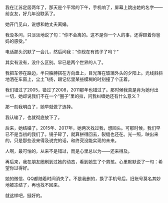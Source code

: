 我在江苏定居两年了，那天是个平常的下午，手机响了，屏幕上跳出她的名字——前女友，好几年没联系了。

她开门见山，说想和她丈夫离婚。

我没多问，只淡淡地说了句：“你不会离的。这不是你一个人的事，还得顾着你爸妈的感受。”

电话那头沉默了一会儿，然后问我：“你现在有孩子了吗？”

其实有没有，没什么区别。早已是两个世界的人了。

我把车停在路边，半只胳膊搭在方向盘上，目光落在玻璃外头的夕阳上。光线斜斜地洒在车窗上，尘土飞扬，跟记忆里某些模糊的时刻撞了个正着。

我们错过了2005，错过了2008，2011那年也错过了。那时候我真是肯为她付出一切，她却说我们不在一个“圈子”里的拉，问我纠缠她还有什么意义？

那一刻我明白了，她早就做了选择。

我认输了，也就彻底放下了。

后来，她结婚了。2015年、2017年，她两次找过我，想回头。可那时候，我们早已不是当初的我们了。镜子碎了，就算拼得回去，裂缝也还在。光一照，映出来的，只是那些没来得及说完的话，和终究没能实现的未来。

人啊，最可怕的，从来不是错过，而是心里总以为——还来得及。

再后来，我在朋友圈刷到过她的动态，看到她生了个男孩。心里默默说了一句：希望你过得好。

她的微信、QQ都随着时间消失了。不是我删的，换了手机号后，旧账号莫名其妙地被冻结了，再也找不回来。

就这样吧，挺好的。

